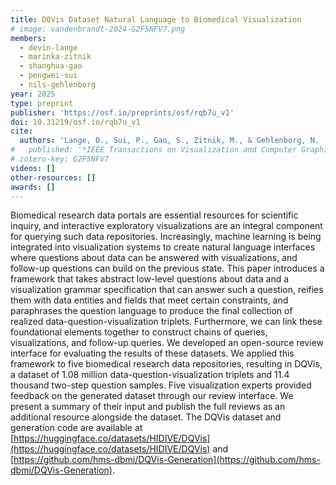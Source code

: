 ```yaml
---
title: DQVis Dataset Natural Language to Biomedical Visualization
# image: vandenbrandt-2024-G2F5NFV7.png
members:
  - devin-lange
  - marinka-zitnik
  - shanghua-gao
  - pengwei-sui
  - nils-gehlenborg
year: 2025
type: preprint
publisher: 'https://osf.io/preprints/osf/rqb7u_v1'
doi: 10.31219/osf.io/rqb7u_v1
cite:
  authors: 'Lange, D., Sui, P., Gao, S., Zitnik, M., & Gehlenborg, N. ' 
#   published: '*IEEE Transactions on Visualization and Computer Graphics* 1-11'
# zotero-key: G2F5NFV7
videos: []
other-resources: []
awards: []
---
```

Biomedical research data portals are essential resources for scientific inquiry, and interactive exploratory visualizations are an integral component for querying such data repositories. Increasingly, machine learning is being integrated into visualization systems to create natural language interfaces where questions about data can be answered with visualizations, and follow-up questions can build on the previous state. This paper introduces a framework that takes abstract low-level questions about data and a visualization grammar specification that can answer such a question, reifies them with data entities and fields that meet certain constraints, and paraphrases the question language to produce the final collection of realized data-question-visualization triplets. Furthermore, we can link these foundational elements together to construct chains of queries, visualizations, and follow-up queries. We developed an open-source review interface for evaluating the results of these datasets. We applied this framework to five biomedical research data repositories, resulting in DQVis, a dataset of 1.08 million data-question-visualization triplets and 11.4 thousand two-step question samples. Five visualization experts provided feedback on the generated dataset through our review interface. We present a summary of their input and publish the full reviews as an additional resource alongside the dataset. The DQVis dataset and generation code are available at [https://huggingface.co/datasets/HIDIVE/DQVis](https://huggingface.co/datasets/HIDIVE/DQVis) and [https://github.com/hms-dbmi/DQVis-Generation](https://github.com/hms-dbmi/DQVis-Generation).